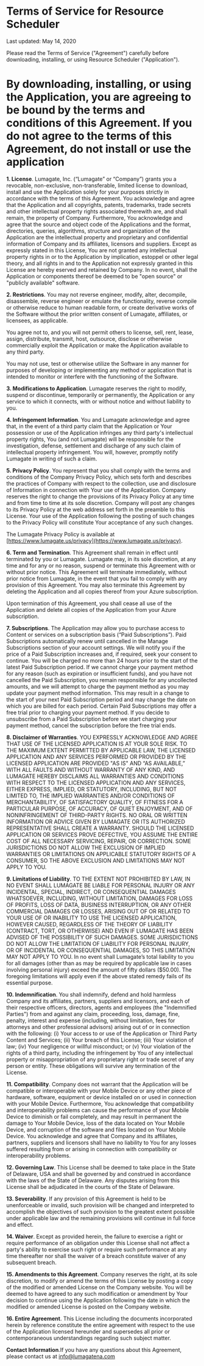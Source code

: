 # Terms of Service for Resource Scheduler

Last updated: May 14, 2020

Please read the Terms of Service ("Agreement") carefully before downloading, installing, or using Resource Scheduler ("Application").

By downloading, installing, or using the Application, you are agreeing to be bound by the terms and conditions of this Agreement. If you do not agree to the terms of this Agreement, do not install or use the application
=
**1. License**. Lumagate, Inc. (“Lumagate” or “Company”) grants you a revocable, non-exclusive, non-transferable, limited license to download, install and use the Application solely for your purposes strictly in accordance with the terms of this Agreement. You acknowledge and agree that the	Application and all copyrights, patents, trademarks, trade secrets and other intellectual property rights associated therewith are, and shall remain, the property of Company. Furthermore, You acknowledge and agree that the source and object code of the Applications and the format, directories, queries, algorithms, structure and organization of the Application are the intellectual property and proprietary and confidential information of Company and its affiliates, licensors and suppliers. Except as expressly stated in this License, You are not granted any intellectual property rights in or to the Application by implication, estoppel or other legal theory, and all rights in and to the Application not expressly granted in this License are hereby eserved and retained by Company. In no event, shall the Application or components thereof be deemed to be "open source" or "publicly available" software.

**2. Restrictions**. You may not reverse engineer, modify, alter,
decompile, disassemble, reverse engineer or emulate the functionality, reverse
compile or otherwise reduce to human readable form, or create derivative works
of the Software without the prior written consent of Lumagate, affiliates, or
licensees, as applicable.

You agree not to, and you will not permit others to license, sell, rent, lease, assign, distribute, transmit, host, outsource, disclose or otherwise commercially exploit the Application or make
the Application available to any third party.

You may not use, test or otherwise utilize the Software in any manner for purposes of developing or implementing any method or application that is intended to monitor or interfere with the functioning of the Software.

**3. Modifications to Application**. Lumagate reserves the right to modify, suspend
or discontinue, temporarily or permanently, the Application or any service to
which it connects, with or without notice and without liability to you.

**4. Infringement Information**. You and Lumagate acknowledge and agree that, in the event of a third party claim that the Application or Your possession or use of the Application infringes any third
party's intellectual property rights, You (and not Lumagate) will be responsible for the investigation, defense, settlement and discharge of any such claim of intellectual property infringement. You will, however, promptly notify Lumagate in writing of such a claim.

**5. Privacy Policy**. You represent that you shall comply with the terms and conditions of the Company Privacy Policy, which sets forth and describes the practices of Company with respect to the collection, use and disclosure of Information in connection with Your use of the Application. Company reserves the right to change the provisions of its Privacy Policy at any time and from time to time at its sole discretion. Company will post any changes to its Privacy Policy at the web address set
forth in the preamble to this License. Your use of the Application following the posting of such changes to the Privacy Policy will constitute Your acceptance of any such changes.

The Lumagate Privacy Policy is available at [https://www.lumagate.us/privacy](https://www.lumagate.us/privacy).

**6. Term and Termination**. This Agreement shall remain in effect until
terminated by you or Lumagate. Lumagate may, in its sole discretion, at any
time and for any or no reason, suspend or terminate this Agreement with or
without prior notice. This Agreement will terminate immediately, without prior
notice from Lumagate, in the event that you fail to comply with any provision
of this Agreement. You may also terminate this Agreement by deleting the
Application and all copies thereof from your Azure subscription.

Upon termination of this Agreement, you shall cease all use of the Application and delete all copies of the Application from your Azure subscription.
	

**7. Subscriptions**. The Application may allow you to purchase
access to Content or services on a subscription basis (“Paid Subscriptions”).
Paid Subscriptions automatically renew until cancelled in the Manage
Subscriptions section of your account settings. We will notify you if the price
of a Paid Subscription increases and, if required, seek your consent to
continue. You will be charged no more than 24 hours prior to the start of the
latest Paid Subscription period. If we cannot charge your payment method for
any reason (such as expiration or insufficient funds), and you have not
cancelled the Paid Subscription, you remain responsible for any uncollected
amounts, and we will attempt to charge the payment method as you may update
your payment method information. This may result in a change to the start of
your next Paid Subscription period and may change the date on which you are
billed for each period. Certain Paid Subscriptions may offer a free trial prior
to charging your payment method. If you decide to unsubscribe from a Paid
Subscription before we start charging your payment method, cancel the
subscription before the free trial ends.

**8. Disclaimer of Warranties**. YOU EXPRESSLY ACKNOWLEDGE AND AGREE THAT USE
OF THE LICENSED APPLICATION IS AT YOUR SOLE RISK. TO THE MAXIMUM EXTENT
PERMITTED BY APPLICABLE LAW, THE LICENSED APPLICATION AND ANY SERVICES
PERFORMED OR PROVIDED BY THE LICENSED APPLICATION ARE PROVIDED "AS IS"
AND “AS AVAILABLE,” WITH ALL FAULTS AND WITHOUT WARRANTY OF ANY KIND, AND LUMAGATE
HEREBY DISCLAIMS ALL WARRANTIES AND CONDITIONS WITH RESPECT TO THE LICENSED
APPLICATION AND ANY SERVICES, EITHER EXPRESS, IMPLIED, OR STATUTORY, INCLUDING,
BUT NOT LIMITED TO, THE IMPLIED WARRANTIES AND/OR CONDITIONS OF
MERCHANTABILITY, OF SATISFACTORY QUALITY, OF FITNESS FOR A PARTICULAR PURPOSE,
OF ACCURACY, OF QUIET ENJOYMENT, AND OF NONINFRINGEMENT OF THIRD-PARTY RIGHTS.
NO ORAL OR WRITTEN INFORMATION OR ADVICE GIVEN BY LUMAGATE OR ITS AUTHORIZED
REPRESENTATIVE SHALL CREATE A WARRANTY. SHOULD THE LICENSED APPLICATION OR
SERVICES PROVE DEFECTIVE, YOU ASSUME THE ENTIRE COST OF ALL NECESSARY
SERVICING, REPAIR, OR CORRECTION. SOME JURISDICTIONS DO NOT ALLOW THE EXCLUSION
OF IMPLIED WARRANTIES OR LIMITATIONS ON APPLICABLE STATUTORY RIGHTS OF A
CONSUMER, SO THE ABOVE EXCLUSION AND LIMITATIONS MAY NOT APPLY TO YOU.

**9. Limitations of Liability**. TO THE EXTENT NOT PROHIBITED BY LAW, IN NO
EVENT SHALL LUMAGATE BE LIABLE FOR PERSONAL INJURY OR ANY INCIDENTAL, SPECIAL,
INDIRECT, OR CONSEQUENTIAL DAMAGES WHATSOEVER, INCLUDING, WITHOUT LIMITATION,
DAMAGES FOR LOSS OF PROFITS, LOSS OF DATA, BUSINESS INTERRUPTION, OR ANY OTHER
COMMERCIAL DAMAGES OR LOSSES, ARISING OUT OF OR RELATED TO YOUR USE OF OR
INABILITY TO USE THE LICENSED APPLICATION, HOWEVER CAUSED, REGARDLESS OF THE
THEORY OF LIABILITY (CONTRACT, TORT, OR OTHERWISE) AND EVEN IF LUMAGATE HAS
BEEN ADVISED OF THE POSSIBILITY OF SUCH DAMAGES. SOME JURISDICTIONS DO NOT
ALLOW THE LIMITATION OF LIABILITY FOR PERSONAL INJURY, OR OF INCIDENTAL OR
CONSEQUENTIAL DAMAGES, SO THIS LIMITATION MAY NOT APPLY TO YOU. In no event
shall Lumagate’s total liability to you for all damages (other than as may be
required by applicable law in cases involving personal injury) exceed the
amount of fifty dollars ($50.00). The foregoing limitations will apply even if
the above stated remedy fails of its essential purpose.

**10. Indemnification**. You shall indemnify, defend and hold
harmless Company and its affiliates, partners, suppliers and licensors, and
each of their respective officers, directors, agents and employees (the
"Indemnified Parties") from and against any claim, proceeding, loss,
damage, fine, penalty, interest and expense (including, without limitation,
fees for attorneys and other professional advisors) arising out of or in
connection with the following: (i) Your access to or use of the Application or
Third Party Content and Services; (ii) Your breach of this License; (iii) Your
violation of law; (iv) Your negligence or willful misconduct; or (v) Your
violation of the rights of a third party, including the infringement by You of
any intellectual property or misappropriation of any proprietary right or trade
secret of any person or entity. These obligations will survive any termination
of the License.

**11. Compatibility**. Company does not warrant that the Application will be compatible or interoperable with your Mobile Device or any other piece of hardware, software, equipment or device installed on or used in connection with your Mobile Device. Furthermore, You acknowledge that compatibility and interoperability problems can cause the performance of your Mobile Device to diminish or fail completely, and may result in permanent the damage to Your Mobile Device, loss of the data located on Your Mobile Device, and corruption of the software and files located on Your Mobile Device. You acknowledge and agree that Company and its affiliates, partners, suppliers and licensors shall have no liability to You for any losses suffered resulting from or arising in connection with compatibility or interoperability problems.

**12. Governing Law**. This License shall be deemed to take place in the State of Delaware, USA and shall be governed by and construed in accordance with the laws of the State of Delaware. Any disputes arising from this License shall be adjudicated in the courts of the State of Delaware.

**13. Severability**. If any provision of this Agreement is held to be unenforceable or invalid, such provision will be changed and interpreted to accomplish the objectives of such provision to the greatest extent possible under applicable law and the remaining provisions will continue in full force
and effect.

**14. Waiver**. Except as provided herein, the failure to exercise a right or require performance of an obligation under this License shall not affect a party's ability to exercise such right or require such performance at any time thereafter nor shall the waiver of a breach constitute waiver of any subsequent breach.

**15. Amendments to this Agreement**. Company reserves the right, at its sole discretion, to modify or amend the terms of this License by posting a copy of the modified or amended License on the Company website. You will be deemed to have agreed to any such modification or amendment by Your decision to continue using the Application following the date in which the modified or amended License is posted on the Company website.

**16. Entire Agreement**. This License including the documents incorporated herein by reference constitute the entire agreement with respect to the use of the Application licensed hereunder and supersedes all prior or contemporaneous understandings regarding such subject matter.

**Contact Information**.If you have any questions about this Agreement, please contact us at [info@lumagatena.com](mailto:info@lumagatena.com)
